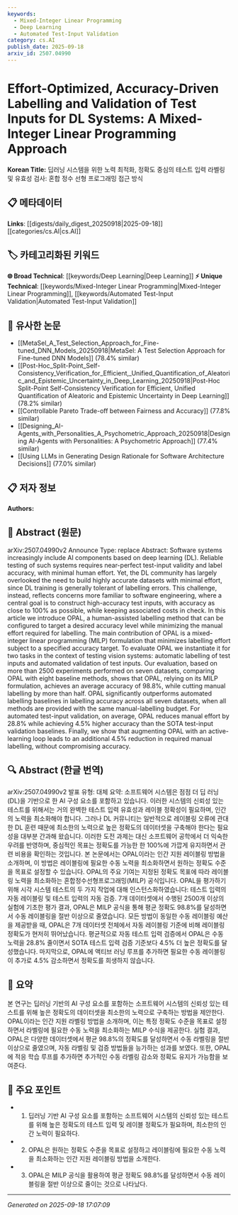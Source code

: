 ```yaml
---
keywords:
  - Mixed-Integer Linear Programming
  - Deep Learning
  - Automated Test-Input Validation
category: cs.AI
publish_date: 2025-09-18
arxiv_id: 2507.04990
---
```


<!-- KEYWORD_LINKING_METADATA:
{
  "processed_timestamp": "2025-09-22 22:31:06.191146",
  "vocabulary_version": "1.0",
  "selected_keywords": [
    "Mixed-Integer Linear Programming",
    "Deep Learning",
    "Automated Test-Input Validation"
  ],
  "rejected_keywords": [
    "Computer Vision"
  ],
  "similarity_scores": {
    "Mixed-Integer Linear Programming": 0.8,
    "Deep Learning": 0.85,
    "Automated Test-Input Validation": 0.78
  },
  "extraction_method": "AI_prompt_based",
  "budget_applied": true
}
-->


# Effort-Optimized, Accuracy-Driven Labelling and Validation of Test Inputs for DL Systems: A Mixed-Integer Linear Programming Approach

**Korean Title:** 딥러닝 시스템을 위한 노력 최적화, 정확도 중심의 테스트 입력 라벨링 및 유효성 검사: 혼합 정수 선형 프로그래밍 접근 방식

## 📋 메타데이터

**Links**: [[digests/daily_digest_20250918|2025-09-18]]   [[categories/cs.AI|cs.AI]]

## 🏷️ 카테고리화된 키워드
**🌐 Broad Technical**: [[keywords/Deep Learning|Deep Learning]]
**⚡ Unique Technical**: [[keywords/Mixed-Integer Linear Programming|Mixed-Integer Linear Programming]], [[keywords/Automated Test-Input Validation|Automated Test-Input Validation]]

## 🔗 유사한 논문
- [[MetaSel_A_Test_Selection_Approach_for_Fine-tuned_DNN_Models_20250918|MetaSel: A Test Selection Approach for Fine-tuned DNN Models]] (78.4% similar)
- [[Post-Hoc_Split-Point_Self-Consistency_Verification_for_Efficient,_Unified_Quantification_of_Aleatoric_and_Epistemic_Uncertainty_in_Deep_Learning_20250918|Post-Hoc Split-Point Self-Consistency Verification for Efficient, Unified Quantification of Aleatoric and Epistemic Uncertainty in Deep Learning]] (78.2% similar)
- [[Controllable Pareto Trade-off between Fairness and Accuracy]] (77.8% similar)
- [[Designing_AI-Agents_with_Personalities_A_Psychometric_Approach_20250918|Designing AI-Agents with Personalities: A Psychometric Approach]] (77.4% similar)
- [[Using LLMs in Generating Design Rationale for Software Architecture Decisions]] (77.0% similar)

## 📋 저자 정보

**Authors:** 

## 📄 Abstract (원문)

arXiv:2507.04990v2 Announce Type: replace 
Abstract: Software systems increasingly include AI components based on deep learning (DL). Reliable testing of such systems requires near-perfect test-input validity and label accuracy, with minimal human effort. Yet, the DL community has largely overlooked the need to build highly accurate datasets with minimal effort, since DL training is generally tolerant of labelling errors. This challenge, instead, reflects concerns more familiar to software engineering, where a central goal is to construct high-accuracy test inputs, with accuracy as close to 100% as possible, while keeping associated costs in check. In this article we introduce OPAL, a human-assisted labelling method that can be configured to target a desired accuracy level while minimizing the manual effort required for labelling. The main contribution of OPAL is a mixed-integer linear programming (MILP) formulation that minimizes labelling effort subject to a specified accuracy target. To evaluate OPAL we instantiate it for two tasks in the context of testing vision systems: automatic labelling of test inputs and automated validation of test inputs. Our evaluation, based on more than 2500 experiments performed on seven datasets, comparing OPAL with eight baseline methods, shows that OPAL, relying on its MILP formulation, achieves an average accuracy of 98.8%, while cutting manual labelling by more than half. OPAL significantly outperforms automated labelling baselines in labelling accuracy across all seven datasets, when all methods are provided with the same manual-labelling budget. For automated test-input validation, on average, OPAL reduces manual effort by 28.8% while achieving 4.5% higher accuracy than the SOTA test-input validation baselines. Finally, we show that augmenting OPAL with an active-learning loop leads to an additional 4.5% reduction in required manual labelling, without compromising accuracy.

## 🔍 Abstract (한글 번역)

arXiv:2507.04990v2 발표 유형: 대체
요약: 소프트웨어 시스템은 점점 더 딥 러닝(DL)을 기반으로 한 AI 구성 요소를 포함하고 있습니다. 이러한 시스템의 신뢰성 있는 테스트를 위해서는 거의 완벽한 테스트 입력 유효성과 레이블 정확성이 필요하며, 인간의 노력을 최소화해야 합니다. 그러나 DL 커뮤니티는 일반적으로 레이블링 오류에 관대한 DL 훈련 때문에 최소한의 노력으로 높은 정확도의 데이터셋을 구축해야 한다는 필요성을 대부분 간과해 왔습니다. 이러한 도전 과제는 대신 소프트웨어 공학에서 더 익숙한 우려를 반영하며, 중심적인 목표는 정확도를 가능한 한 100%에 가깝게 유지하면서 관련 비용을 확인하는 것입니다. 본 논문에서는 OPAL이라는 인간 지원 레이블링 방법을 소개하며, 이 방법은 레이블링에 필요한 수동 노력을 최소화하면서 원하는 정확도 수준을 목표로 설정할 수 있습니다. OPAL의 주요 기여는 지정된 정확도 목표에 따라 레이블링 노력을 최소화하는 혼합정수선형프로그래밍(MILP) 공식입니다. OPAL을 평가하기 위해 시각 시스템 테스트의 두 가지 작업에 대해 인스턴스화하였습니다: 테스트 입력의 자동 레이블링 및 테스트 입력의 자동 검증. 7개 데이터셋에서 수행된 2500개 이상의 실험에 기초한 평가 결과, OPAL은 MILP 공식을 통해 평균 정확도 98.8%를 달성하면서 수동 레이블링을 절반 이상으로 줄였습니다. 모든 방법이 동일한 수동 레이블링 예산을 제공받을 때, OPAL은 7개 데이터셋 전체에서 자동 레이블링 기준에 비해 레이블링 정확도가 현저히 뛰어났습니다. 평균적으로 자동 테스트 입력 검증에서 OPAL은 수동 노력을 28.8% 줄이면서 SOTA 테스트 입력 검증 기준보다 4.5% 더 높은 정확도를 달성했습니다. 마지막으로, OPAL에 액티브 러닝 루프를 추가하면 필요한 수동 레이블링이 추가로 4.5% 감소하면서 정확도를 희생하지 않습니다.

## 📝 요약

본 연구는 딥러닝 기반의 AI 구성 요소를 포함하는 소프트웨어 시스템의 신뢰성 있는 테스트를 위해 높은 정확도의 데이터셋을 최소한의 노력으로 구축하는 방법을 제안한다. OPAL이라는 인간 지원 라벨링 방법을 소개하며, 이는 특정 정확도 수준을 목표로 설정하면서 라벨링에 필요한 수동 노력을 최소화하는 MILP 수식을 제공한다. 실험 결과, OPAL은 다양한 데이터셋에서 평균 98.8%의 정확도를 달성하면서 수동 라벨링을 절반 이상으로 줄였으며, 자동 라벨링 및 검증 방법들을 능가하는 성과를 보였다. 또한, OPAL에 적응 학습 루프를 추가하면 추가적인 수동 라벨링 감소와 정확도 유지가 가능함을 보여준다.

## 🎯 주요 포인트

- 1. 딥러닝 기반 AI 구성 요소를 포함하는 소프트웨어 시스템의 신뢰성 있는 테스트를 위해 높은 정확도의 테스트 입력 및 레이블 정확도가 필요하며, 최소한의 인간 노력이 필요하다.

- 2. OPAL은 원하는 정확도 수준을 목표로 설정하고 레이블링에 필요한 수동 노력을 최소화하는 인간 지원 레이블링 방법을 소개한다.

- 3. OPAL은 MILP 공식을 활용하여 평균 정확도 98.8%를 달성하면서 수동 레이블링을 절반 이상으로 줄이는 것으로 나타났다.

---

*Generated on 2025-09-18 17:07:09*